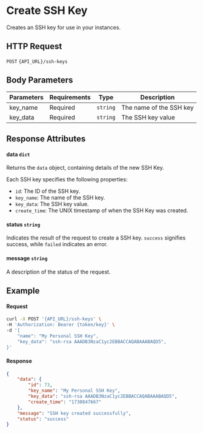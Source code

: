 # Create SSH Key

Creates an SSH key for use in your instances.

## HTTP Request

`POST` `{API_URL}/ssh-keys`

## Body Parameters

| Parameters | Requirements | Type     | Description             |
|------------|--------------|----------|-------------------------|
| key_name   | Required     | `string` | The name of the SSH key |
| key_data   | Required     | `string` | The SSH key value       |

## Response Attributes

#### data `dict`

Returns the `data` object, containing details of the new SSH Key.

Each SSH key specifies the following properties:
- `id`: The ID of the SSH key.
- `key_name`: The name of the SSH key.
- `key_data`: The SSH key value.
- `create_time`: The UNIX timestamp of when the SSH Key was created.

#### status `string`

Indicates the result of the request to create a SSH key. `success` signifies success, while `failed` indicates an error.

#### message `string`

A description of the status of the request.

## Example

#### Request

```bash
curl -X POST '{API_URL}/ssh-keys' \
-H 'Authorization: Bearer {token/key}' \
-d '{
    "name": "My Personal SSH Key",
    "key_data": "ssh-rsa AAADB3NzaC1yc2EBBACCAQABAAABAQD5",
}'
```

#### Response

```json
{
    "data": {
        "id": 73,
        "key_name": "My Personal SSH Key",
        "key_data": "ssh-rsa AAADB3NzaC1yc2EBBACCAQABAAABAQD5",
        "create_time": "1730847667"
    },
    "message": "SSH key created successfully",
    "status": "success"
}
```